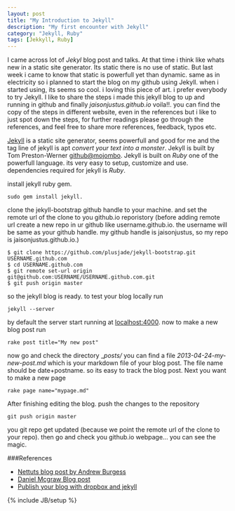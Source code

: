 ```yaml
---
layout: post
title: "My Introduction to Jekyll"
description: "My first encounter with Jekyll"
category: "Jekyll, Ruby"
tags: [Jekkyll, Ruby]
---
```


I came across lot of _Jekyl_ blog post and talks. At that time i think like whats new in a static site generator. Its static there is no use of static. But last week i came to know that static is powerfull yet than dynamic. same as in electricity so i planned to start the blog on my github using Jekyll. when i started using, its seems so cool. i loving this piece of art. i prefer everybody to try Jekyll. I like to share the steps i made this jekyll blog to up and running in github and finally _jaisonjustus.github.io_ voila!!. you can find the copy of the steps in different website, even in the references but i like to just spot down the steps, for further readings please go through the references, and feel free to share more references, feedback, typos etc.

[Jekyll](http://jekyllrb.com/) is a static site generator, seems powerfull and good for me and the tag line of jekyll is apt _convert your text into a monster_. Jekyll is built by Tom Preston-Werner [github@mojombo](https://github.com/mojombo). Jekyll is built on _Ruby_ one of the powerfull language. its very easy to setup, customize and use. dependencies required for jekyll is _Ruby_.

install jekyll ruby gem.

    sudo gem install jekyll.

clone the jekyll-bootstrap github handle to your machine. and set the remote url of the clone to you github.io reporistory (before adding remote url create a new repo in ur github like username.github.io. the username will be same as your github handle. my github handle is jaisonjustus, so my repo is jaisonjustus.github.io.)

    $ git clone https://github.com/plusjade/jekyll-bootstrap.git USERNAME.github.com
    $ cd USERNAME.github.com
    $ git remote set-url origin git@github.com:USERNAME/USERNAME.github.com.git
    $ git push origin master

so the jekyll blog is ready. to test your blog locally run

    jekyll --server

by default the server start running at [localhost:4000](http://localhost:4000). now to make a new blog post run

    rake post title="My new post"

now go and check the directory __posts/_ you can find a file _2013-04-24-my-new-post.md_ which is your markdown file of your blog post. The file name should be date+postname. so its easy to track the blog post. Next you want to make a new page

    rake page name="mypage.md"

After finishing editing the blog. push the changes to the repository

    git push origin master

you git repo get updated (because we point the remote url of the clone to your repo). then go and check you github.io webpage... you can see the magic.

###References
- [Nettuts blog post by Andrew Burgess](http://net.tutsplus.com/tutorials/other/building-static-sites-with-jekyll/)
- [Daniel Mcgraw Blog post](http://danielmcgraw.com/2011/04/14/The-Ultimate-Guide-To-Getting-Started-With-Jekyll-Part-1/)
- [Publish your blog with dropbox and jekyll](http://clickontyler.com/blog/2011/11/publishing-your-blog-with-dropbox-and-jekyll/)

{% include JB/setup %}
